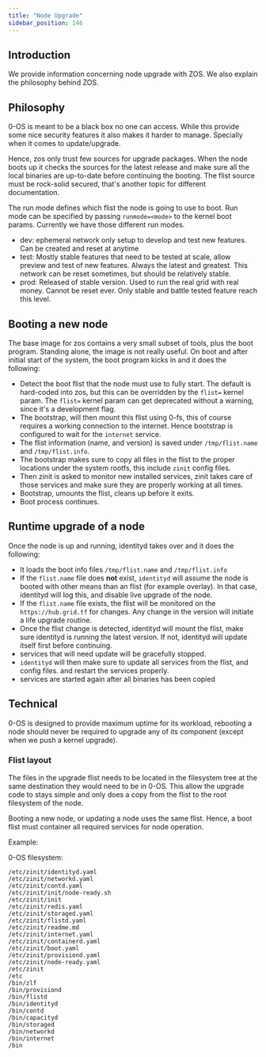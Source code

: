```yaml
---
title: "Node Upgrade"
sidebar_position: 146
---
```


## Introduction

We provide information concerning node upgrade with ZOS. We also explain the philosophy behind ZOS.

## Philosophy

0-OS is meant to be a black box no one can access. While this provide some nice security features it also makes it harder to manage. Specially when it comes to update/upgrade.

Hence, zos only trust few sources for upgrade packages. When the node boots up it checks the sources for the latest release and make sure all the local binaries are up-to-date before continuing the booting. The flist source must be rock-solid secured, that's another topic for different documentation.

The run mode defines which flist the node is going to use to boot. Run mode can be specified by passing `runmode=<mode>` to the kernel boot params. Currently we have those different run modes.

- dev: ephemeral network only setup to develop and test new features. Can be created and reset at anytime
- test: Mostly stable features that need to be tested at scale, allow preview and test of new features. Always the latest and greatest. This network can be reset sometimes, but should be relatively stable.
- prod: Released of stable version. Used to run the real grid with real money. Cannot be reset ever. Only stable and battle tested feature reach this level.

## Booting a new node

The base image for zos contains a very small subset of tools, plus the boot program. Standing alone, the image is not really useful. On boot and
after initial start of the system, the boot program kicks in and it does the following:

- Detect the boot flist that the node must use to fully start. The default is hard-coded into zos, but this can be overridden by the `flist=` kernel param. The `flist=` kernel param can get deprecated without a warning, since it's a development flag.
- The bootstrap, will then mount this flist using 0-fs, this of course requires a working connection to the internet. Hence bootstrap is configured to wait for the `internet` service.
- The flist information (name, and version) is saved under `/tmp/flist.name` and `/tmp/flist.info`.
- The bootstrap makes sure to copy all files in the flist to the proper locations under the system rootfs, this include `zinit` config files.
- Then zinit is asked to monitor new installed services, zinit takes care of those services and make sure they are properly working at all times.
- Bootstrap, umounts the flist, cleans up before it exits.
- Boot process continues.

## Runtime upgrade of a node

Once the node is up and running, identityd takes over and it does the following:

- It loads the boot info files `/tmp/flist.name` and `/tmp/flist.info`
- If the `flist.name` file does **not** exist, `identityd` will assume the node is booted with other means than an flist (for example overlay). In that case, identityd will log this, and disable live upgrade of the node.
- If the `flist.name` file exists, the flist will be monitored on the `https://hub.grid.tf` for changes. Any change in the version will initiate a life upgrade routine.
- Once the flist change is detected, identityd will mount the flist, make sure identityd is running the latest version. If not, identityd will update itself first before continuing.
- services that will need update will be gracefully stopped.
- `identityd` will then make sure to update all services from the flist, and config files. and restart the services properly.
- services are started again after all binaries has been copied

## Technical

0-OS is designed to provide maximum uptime for its workload, rebooting a node should never be required to upgrade any of its component (except when we push a kernel upgrade).

### Flist layout

The files in the upgrade flist needs to be located in the filesystem tree at the same destination they would need to be in 0-OS. This allow the upgrade code to stays simple and only does a copy from the flist to the root filesystem of the node.

Booting a new node, or updating a node uses the same flist. Hence, a boot flist must container all required services for node operation.

Example:

0-OS filesystem:

```
/etc/zinit/identityd.yaml
/etc/zinit/networkd.yaml
/etc/zinit/contd.yaml
/etc/zinit/init/node-ready.sh
/etc/zinit/init
/etc/zinit/redis.yaml
/etc/zinit/storaged.yaml
/etc/zinit/flistd.yaml
/etc/zinit/readme.md
/etc/zinit/internet.yaml
/etc/zinit/containerd.yaml
/etc/zinit/boot.yaml
/etc/zinit/provisiond.yaml
/etc/zinit/node-ready.yaml
/etc/zinit
/etc
/bin/zlf
/bin/provisiond
/bin/flistd
/bin/identityd
/bin/contd
/bin/capacityd
/bin/storaged
/bin/networkd
/bin/internet
/bin
```
